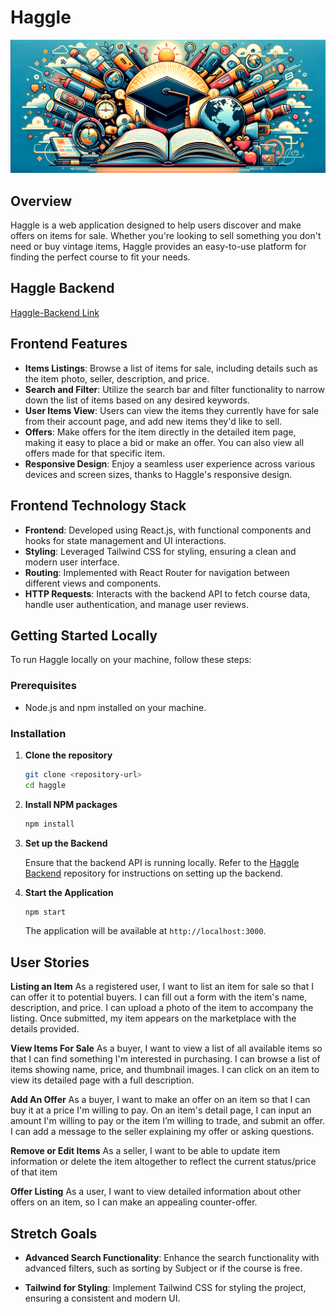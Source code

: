 # Haggle

![Alt text](./Assets/coursquest-banner.png)

## Overview

Haggle is a web application designed to help users discover and make offers on items for sale. Whether you're looking to sell something you don't need or buy vintage items, Haggle provides an easy-to-use platform for finding the perfect course to fit your needs.

## Haggle Backend

[Haggle-Backend Link](https://github.com/MichaelARestrepoross/CoursQuest-Backend)

## Frontend Features

- **Items Listings**: Browse a list of items for sale, including details such as the item photo, seller, description, and price.
- **Search and Filter**: Utilize the search bar and filter functionality to narrow down the list of items based on any desired keywords.
- **User Items View**: Users can view the items they currently have for sale from their account page, and add new items they'd like to sell.
- **Offers**: Make offers for the item directly in the detailed item page, making it easy to place a bid or make an offer. You can also view all offers made for that specific item.
- **Responsive Design**: Enjoy a seamless user experience across various devices and screen sizes, thanks to Haggle's responsive design.

## Frontend Technology Stack

- **Frontend**: Developed using React.js, with functional components and hooks for state management and UI interactions.
- **Styling**: Leveraged Tailwind CSS for styling, ensuring a clean and modern user interface.
- **Routing**: Implemented with React Router for navigation between different views and components.
- **HTTP Requests**: Interacts with the backend API to fetch course data, handle user authentication, and manage user reviews.

## Getting Started Locally

To run Haggle locally on your machine, follow these steps:

### Prerequisites

- Node.js and npm installed on your machine.

### Installation

1. **Clone the repository**

    ```sh
    git clone <repository-url>
    cd haggle
    ```

2. **Install NPM packages**

    ```sh
    npm install
    ```

3. **Set up the Backend**

   Ensure that the backend API is running locally. Refer to the [Haggle Backend](https://github.com/MichaelARestrepoross/project-budgeting-app-backend) repository for instructions on setting up the backend.

4. **Start the Application**

    ```sh
    npm start
    ```

    The application will be available at `http://localhost:3000`.

## User Stories

**Listing an Item**
As a registered user, I want to list an item for sale so that I can offer it to potential buyers. I can fill out a form with the item's name, description, and price. I can upload a photo of the item to accompany the listing. Once submitted, my item appears on the marketplace with the details provided.

**View Items For Sale**
As a buyer, I want to view a list of all available items so that I can find something I'm interested in purchasing. I can browse a list of items showing name, price, and thumbnail images. I can click on an item to view its detailed page with a full description.

**Add An Offer**
As a buyer, I want to make an offer on an item so that I can buy it at a price I'm willing to pay. On an item's detail page, I can input an amount I'm willing to pay or the item I’m willing to trade, and submit an offer. I can add a message to the seller explaining my offer or asking questions.

**Remove or Edit Items**
As a seller, I want to be able to update item information or delete the item altogether to reflect the current status/price of that item

**Offer Listing**
As a user, I want to view detailed information about other offers on an item, so I can make an appealing counter-offer.

## Stretch Goals

- **Advanced Search Functionality**: Enhance the search functionality with advanced filters, such as sorting by Subject or if the course is free.

- **Tailwind for Styling**: Implement Tailwind CSS for styling the project, ensuring a consistent and modern UI.
